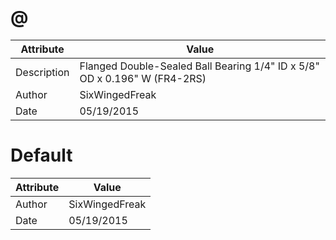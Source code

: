 # @
| Attribute | Value |
| ---  | ---     |
| Description | Flanged Double-Sealed Ball Bearing 1/4&quot; ID x 5/8&quot; OD x 0.196&quot; W (FR4-2RS) |
| Author | SixWingedFreak |
| Date | 05/19/2015 |
# Default
| Attribute | Value |
| ---  | ---     |
| Author | SixWingedFreak |
| Date | 05/19/2015 |
